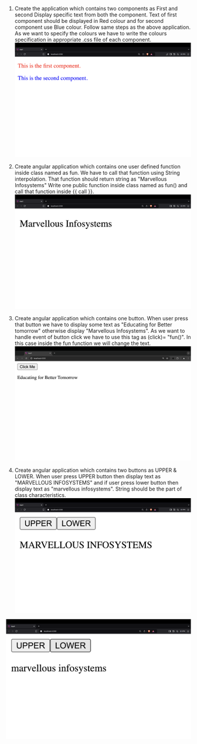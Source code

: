 1. Create the application which contains two components as First and second Display specific text from both the component. Text of first component should be displayed in Red colour and for second component use Blue colour.
Follow same steps as the above application. As we want to specify the colours we have to write the colours specification in appropriate .css file of each component.
![Output](https://github.com/hrishipawar24/MEAN-Practice/blob/main/07/00/01.png)

2. Create angular application which contains one user defined function inside class named as fun. We have to call that function using String interpolation. That function should return string as "Marvellous Infosystems"
Write one public function inside class named as fun() and call that function inside {{ call }}.
![Output](https://github.com/hrishipawar24/MEAN-Practice/blob/main/07/00/02.png)

3. Create angular application which contains one button. When user press that button we have to display some text as "Educating for Better tomorrow" otherwise display "Marvellous Infosystems".
As we want to handle event of button click we have to use this tag as (click)= "fun()". In this case inside the fun function we will change the text.
![Output](https://github.com/hrishipawar24/MEAN-Practice/blob/main/07/00/03.png)

4. Create angular application which contains two buttons as UPPER & LOWER.
When user press UPPER button then display text as "MARVELLOUS INFOSYSTEMS" and if user press lower button then display text as "marvellous infosystems". String should be the part of class characteristics.
![Output](https://github.com/hrishipawar24/MEAN-Practice/blob/main/07/00/04.1.png)

![Output](https://github.com/hrishipawar24/MEAN-Practice/blob/main/07/00/04.2.png)
